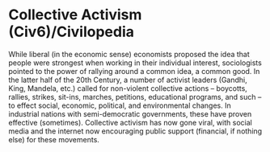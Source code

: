 # Collective Activism (Civ6)/Civilopedia

While liberal (in the economic sense) economists proposed the idea that people were strongest when working in their individual interest, sociologists pointed to the power of rallying around a common idea, a common good. In the latter half of the 20th Century, a number of activist leaders (Gandhi, King, Mandela, etc.) called for non-violent collective actions – boycotts, rallies, strikes, sit-ins, marches, petitions, educational programs, and such – to effect social, economic, political, and environmental changes. In industrial nations with semi-democratic governments, these have proven effective (sometimes). Collective activism has now gone viral, with social media and the internet now encouraging public support (financial, if nothing else) for these movements.